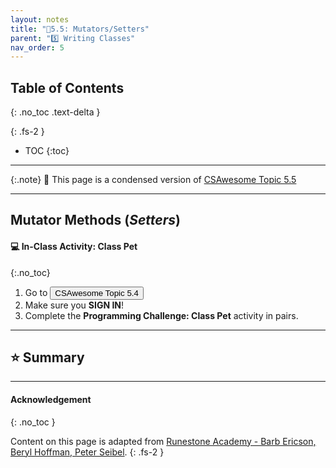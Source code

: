 ```yaml
---
layout: notes
title: "📓5.5: Mutators/Setters" 
parent: "5️⃣ Writing Classes"
nav_order: 5
---
```


## Table of Contents
{: .no_toc .text-delta }

{: .fs-2 }
- TOC
{:toc}

---

{:.note}
📖 This page is a condensed version of [CSAwesome Topic 5.5](https://runestone.academy/ns/books/published/csawesome/Unit5-Writing-Classes/topic-5-5-mutator-methods.html?mode=browsing) 

---

## Mutator Methods (_Setters_)


#### 💻 In-Class Activity: Class Pet
{:.no_toc}


<div class="task" markdown="block">

1. Go to <a href="https://runestone.academy/ns/books/published/csawesome/Unit5-Writing-Classes/topic-5-4-accessor-methods.html?mode=browsing"><button type="button" name="button" class="btn">CSAwesome Topic 5.4</button></a> 
2. Make sure you **SIGN IN**!
3. Complete the **Programming Challenge: Class Pet** activity in pairs.

</div>

---

## ⭐️ Summary


  

---

#### Acknowledgement
{: .no_toc }

Content on this page is adapted from [Runestone Academy - Barb Ericson, Beryl Hoffman, Peter Seibel](https://runestone.academy/ns/books/published/csawesome/index.html?mode=browsing).
{: .fs-2 }
